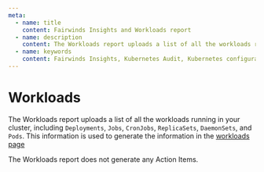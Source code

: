 ```yaml
---
meta:
  - name: title
    content: Fairwinds Insights and Workloads report
  - name: description
    content: The Workloads report uploads a list of all the workloads running in your cluster and is used to generate the Fairwinds Insights workloads page
  - name: keywords
    content: Fairwinds Insights, Kubernetes Audit, Kubernetes configuration validation, Workloads, open source
---
```

# Workloads
The Workloads report uploads a list of all the workloads running in your cluster,
including `Deployments`, `Jobs`, `CronJobs`, `ReplicaSets`, `DaemonSets`, and `Pods`.
This information is used to generate the information in the [workloads page](../features/workloads)

The Workloads report does not generate any Action Items.
